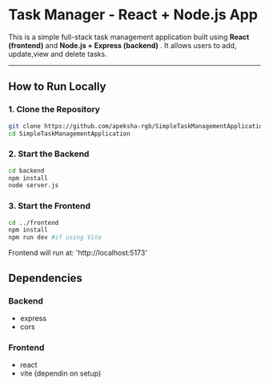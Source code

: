 # Task Manager - React + Node.js App

This is a simple full-stack task management application built using **React (frontend)** and **Node.js + Express (backend)** . It allows users to add, update,view and delete tasks.

---

## How to Run Locally

### 1. Clone the Repository

```bash
git clone https://github.com/apeksha-rgb/SimpleTaskManagementApplication.git
cd SimpleTaskManagementApplication
```


### 2. Start the Backend
```bash
cd backend
npm install
node server.js
```

### 3. Start the Frontend
```bash
cd ../frontend
npm install
npm run dev #if using Vite
```

Frontend will run at: 'http://localhost:5173'

## Dependencies
### Backend
- express
- cors

### Frontend
- react 
- vite (dependin on setup)

